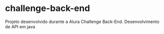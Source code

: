 # challenge-back-end
Projeto desenvolvido durante a Alura Challenge Back-End. Desenvolvimento de API em java
